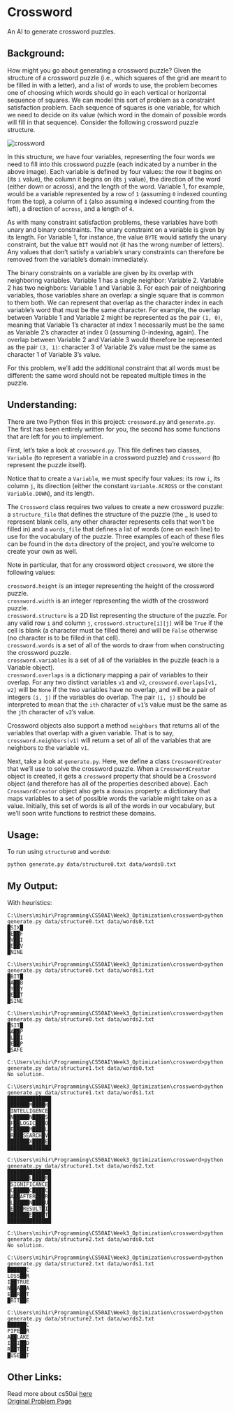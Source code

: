 # Crossword

An AI to generate crossword puzzles.

## Background:

How might you go about generating a crossword puzzle? Given the structure of a crossword puzzle (i.e., which squares of the grid are meant to be filled in with a letter), and a list of words to use, the problem becomes one of choosing which words should go in each vertical or horizontal sequence of squares. We can model this sort of problem as a constraint satisfaction problem. Each sequence of squares is one variable, for which we need to decide on its value (which word in the domain of possible words will fill in that sequence). Consider the following crossword puzzle structure.

![crossword](https://cs50.harvard.edu/ai/2020/projects/3/crossword/images/structure.png)

In this structure, we have four variables, representing the four words we need to fill into this crossword puzzle (each indicated by a number in the above image). Each variable is defined by four values: the row it begins on (its `i` value), the column it begins on (its `j` value), the direction of the word (either down or across), and the length of the word. Variable 1, for example, would be a variable represented by a row of `1` (assuming `0` indexed counting from the top), a column of `1` (also assuming `0` indexed counting from the left), a direction of `across`, and a length of `4`.

As with many constraint satisfaction problems, these variables have both unary and binary constraints. The unary constraint on a variable is given by its length. For Variable 1, for instance, the value `BYTE` would satisfy the unary constraint, but the value `BIT` would not (it has the wrong number of letters). Any values that don’t satisfy a variable’s unary constraints can therefore be removed from the variable’s domain immediately.

The binary constraints on a variable are given by its overlap with neighboring variables. Variable 1 has a single neighbor: Variable 2. Variable 2 has two neighbors: Variable 1 and Variable 3. For each pair of neighboring variables, those variables share an overlap: a single square that is common to them both. We can represent that overlap as the character index in each variable’s word that must be the same character. For example, the overlap between Variable 1 and Variable 2 might be represented as the pair `(1, 0)`, meaning that Variable 1’s character at index 1 necessarily must be the same as Variable 2’s character at index 0 (assuming 0-indexing, again). The overlap between Variable 2 and Variable 3 would therefore be represented as the pair `(3, 1)`: character 3 of Variable 2’s value must be the same as character 1 of Variable 3’s value.

For this problem, we’ll add the additional constraint that all words must be different: the same word should not be repeated multiple times in the puzzle.

## Understanding:

There are two Python files in this project: `crossword.py` and `generate.py`. The first has been entirely written for you, the second has some functions that are left for you to implement.

First, let’s take a look at `crossword.py`. This file defines two classes, `Variable` (to represent a variable in a crossword puzzle) and `Crossword` (to represent the puzzle itself).

Notice that to create a `Variable`, we must specify four values: its row `i`, its column `j`, its direction (either the constant `Variable.ACROSS` or the constant `Variable.DOWN`), and its length.

The `Crossword` class requires two values to create a new crossword puzzle: a `structure_file` that defines the structure of the puzzle (the _ is used to represent blank cells, any other character represents cells that won’t be filled in) and a `words_file` that defines a list of words (one on each line) to use for the vocabulary of the puzzle. Three examples of each of these files can be found in the `data` directory of the project, and you’re welcome to create your own as well.

Note in particular, that for any crossword object `crossword`, we store the following values:

`crossword.height` is an integer representing the height of the crossword puzzle.  
`crossword.width` is an integer representing the width of the crossword puzzle.  
`crossword.structure` is a 2D list representing the structure of the puzzle. For any valid row `i` and column `j`, `crossword.structure[i][j]` will be `True` if the cell is blank (a character must be filled there) and will be `False` otherwise (no character is to be filled in that cell).  
`crossword.words` is a set of all of the words to draw from when constructing the crossword puzzle.  
`crossword.variables` is a set of all of the variables in the puzzle (each is a Variable object).  
`crossword.overlaps` is a dictionary mapping a pair of variables to their overlap. For any two distinct variables `v1` and `v2`, `crossword.overlaps[v1, v2]` will be `None` if the two variables have no overlap, and will be a pair of integers `(i, j)` if the variables do overlap. The pair `(i, j)` should be interpreted to mean that the `ith` character of `v1`’s value must be the same as the `j`th character of `v2`’s value.

Crossword objects also support a method `neighbors` that returns all of the variables that overlap with a given variable. That is to say, `crossword.neighbors(v1)` will return a set of all of the variables that are neighbors to the variable `v1`.

Next, take a look at `generate.py`. Here, we define a class `CrosswordCreator` that we’ll use to solve the crossword puzzle. When a `CrosswordCreator` object is created, it gets a `crossword` property that should be a `Crossword` object (and therefore has all of the properties described above). Each `CrosswordCreator` object also gets a `domains` property: a dictionary that maps variables to a set of possible words the variable might take on as a value. Initially, this set of words is all of the words in our vocabulary, but we’ll soon write functions to restrict these domains.

## Usage:

To run using `structure0` and `words0`:
```
python generate.py data/structure0.txt data/words0.txt
```

## My Output:

With heuristics:
```
C:\Users\mihir\Programming\CS50AI\Week3_Optimization\crossword>python generate.py data/structure0.txt data/words0.txt
█SIX█
█E██F
█V██I
█E██V
█NINE

C:\Users\mihir\Programming\CS50AI\Week3_Optimization\crossword>python generate.py data/structure0.txt data/words1.txt
█BIT█
█A██B
█Y██Y
█E██T
█SINE

C:\Users\mihir\Programming\CS50AI\Week3_Optimization\crossword>python generate.py data/structure0.txt data/words2.txt
█SIT█
█A██P
█L██I
█E██P
█SAFE

C:\Users\mihir\Programming\CS50AI\Week3_Optimization\crossword>python generate.py data/structure1.txt data/words0.txt
No solution.

C:\Users\mihir\Programming\CS50AI\Week3_Optimization\crossword>python generate.py data/structure1.txt data/words1.txt
██████████████
███████M████R█
█INTELLIGENCE█
█N█████N████S█
█F██LOGIC███O█
█E█████M████L█
█R███SEARCH█V█
███████X████E█
██████████████

C:\Users\mihir\Programming\CS50AI\Week3_Optimization\crossword>python generate.py data/structure1.txt data/words2.txt
██████████████
███████L████R█
█SIGNIFICANCE█
█C█████C████C█
█A██AFTER███R█
█L█████N████U█
█E███RESULT█I█
███████E████T█
██████████████

C:\Users\mihir\Programming\CS50AI\Week3_Optimization\crossword>python generate.py data/structure2.txt data/words0.txt
No solution.

C:\Users\mihir\Programming\CS50AI\Week3_Optimization\crossword>python generate.py data/structure2.txt data/words1.txt
██████C
LOSS██R
I██TRUE
N██A██A
E██R██T
█BIT██E

C:\Users\mihir\Programming\CS50AI\Week3_Optimization\crossword>python generate.py data/structure2.txt data/words2.txt
██████C
PIPE██R
A██LAKE
I██I██D
R██T██I
█USE██T
```

## Other Links:

Read more about cs50ai [here](https://cs50.harvard.edu/ai/2020/)  
[Original Problem Page](https://cs50.harvard.edu/ai/2020/projects/3/crossword/)